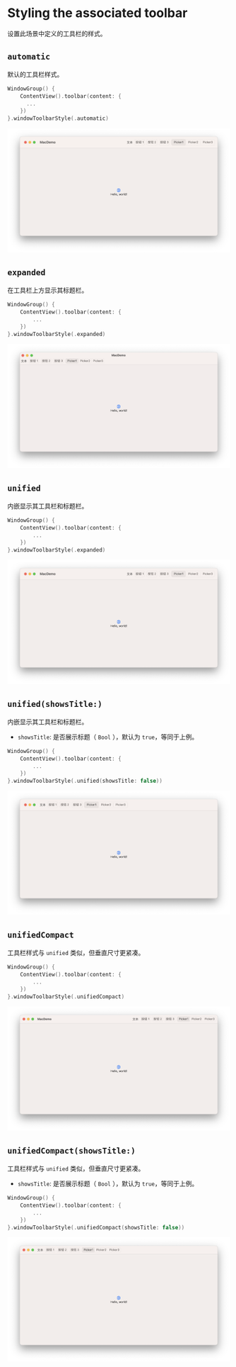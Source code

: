 # Styling the associated toolbar <Badge type="tip" text="macOS" />

设置此场景中定义的工具栏的样式。

## `automatic`

默认的工具栏样式。


```swift
WindowGroup() {
    ContentView().toolbar(content: {
      ...      
    })
}.windowToolbarStyle(.automatic)
```

![DefaultWindowToolbarStyle](../../images/DefaultWindowToolbarStyle.png)


## `expanded`

在工具栏上方显示其标题栏。

```swift
WindowGroup() {
    ContentView().toolbar(content: {
        ...
    })
}.windowToolbarStyle(.expanded)
```

![ExpandedWindowToolbarStyle](../../images/ExpandedWindowToolbarStyle.png)


## `unified`

内嵌显示其工具栏和标题栏。

```swift
WindowGroup() {
    ContentView().toolbar(content: {
        ...
    })
}.windowToolbarStyle(.expanded)
```

![UnifiedWindowToolbarStyle](../../images/UnifiedWindowToolbarStyle.png)


## `unified(showsTitle:)`

内嵌显示其工具栏和标题栏。

- `showsTitle`: 是否展示标题（ `Bool` ），默认为 `true`，等同于上例。

```swift
WindowGroup() {
    ContentView().toolbar(content: {
        ...
    })
}.windowToolbarStyle(.unified(showsTitle: false))
```

![UnifiedWindowToolbarStyleWithoutTitle](../../images/UnifiedWindowToolbarStyleWithoutTitle.png)


## `unifiedCompact`

工具栏样式与 `unified` 类似，但垂直尺寸更紧凑。

```swift
WindowGroup() {
    ContentView().toolbar(content: {
        ...
    })
}.windowToolbarStyle(.unifiedCompact)
```

![UnifiedCompactWindowToolbarStyle](../../images/UnifiedCompactWindowToolbarStyle.png)


## `unifiedCompact(showsTitle:)`

工具栏样式与 `unified` 类似，但垂直尺寸更紧凑。

- `showsTitle`: 是否展示标题（ `Bool` ），默认为 `true`，等同于上例。


```swift
WindowGroup() {
    ContentView().toolbar(content: {
        ...
    })
}.windowToolbarStyle(.unifiedCompact(showsTitle: false))
```

![UnifiedCompactWindowToolbarStyleWithoutTitle](../../images/UnifiedCompactWindowToolbarStyleWithoutTitle.png)